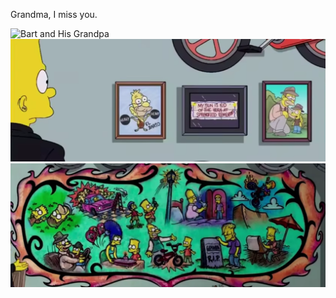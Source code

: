 Grandma, I miss you.

![Bart and His Grandpa](https://github.com/NoakLiu/In-Memory-of-Grandma/blob/main/Bart%20%26%20His%20Grandpa.png\#pic_center)  
![Bart and His Grandpa2](https://github.com/NoakLiu/In-Memory-of-Grandma/blob/main/Bart%20%26%20His%20Grandpa2.png)  
![Bart and His Grandpa3](https://github.com/NoakLiu/In-Memory-of-Grandma/blob/main/Bart%20%26%20His%20Grandpa3.png)  